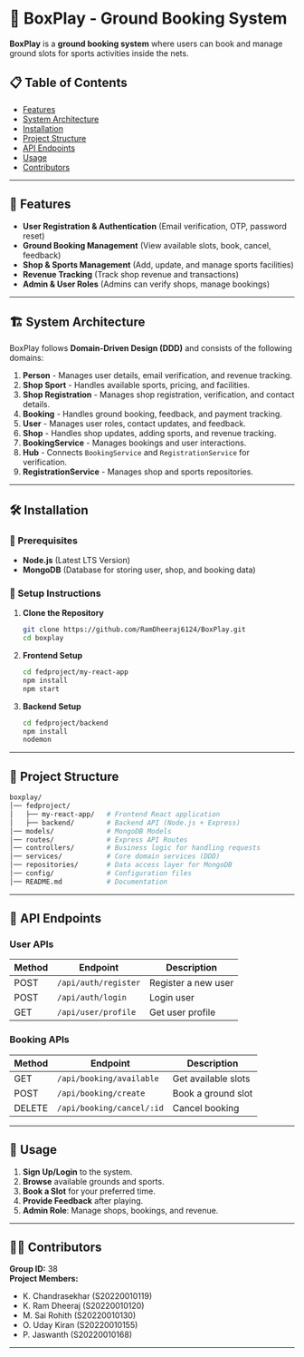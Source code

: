 # 📌 BoxPlay - Ground Booking System

**BoxPlay** is a **ground booking system** where users can book and manage ground slots for sports activities inside the nets.

## 📋 Table of Contents
- [Features](#-features)
- [System Architecture](#-system-architecture)
- [Installation](#-installation)
- [Project Structure](#-project-structure)
- [API Endpoints](#-api-endpoints)
- [Usage](#-usage)
- [Contributors](#-contributors)

---

## 🚀 Features

- **User Registration & Authentication** (Email verification, OTP, password reset)
- **Ground Booking Management** (View available slots, book, cancel, feedback)
- **Shop & Sports Management** (Add, update, and manage sports facilities)
- **Revenue Tracking** (Track shop revenue and transactions)
- **Admin & User Roles** (Admins can verify shops, manage bookings)

---

## 🏗 System Architecture

BoxPlay follows **Domain-Driven Design (DDD)** and consists of the following domains:

1. **Person** - Manages user details, email verification, and revenue tracking.
2. **Shop Sport** - Handles available sports, pricing, and facilities.
3. **Shop Registration** - Manages shop registration, verification, and contact details.
4. **Booking** - Handles ground booking, feedback, and payment tracking.
5. **User** - Manages user roles, contact updates, and feedback.
6. **Shop** - Handles shop updates, adding sports, and revenue tracking.
7. **BookingService** - Manages bookings and user interactions.
8. **Hub** - Connects `BookingService` and `RegistrationService` for verification.
9. **RegistrationService** - Manages shop and sports repositories.

---

## 🛠 Installation

### 📌 Prerequisites

- **Node.js** (Latest LTS Version)
- **MongoDB** (Database for storing user, shop, and booking data)

### 📌 Setup Instructions

1. **Clone the Repository**
   ```sh
   git clone https://github.com/RamDheeraj6124/BoxPlay.git
   cd boxplay
   ```

2. **Frontend Setup**
   ```sh
   cd fedproject/my-react-app
   npm install
   npm start
   ```

3. **Backend Setup**
   ```sh
   cd fedproject/backend
   npm install
   nodemon
   ```

---

## 📂 Project Structure

```sh
boxplay/
│── fedproject/
│   ├── my-react-app/   # Frontend React application
│   ├── backend/        # Backend API (Node.js + Express)
│── models/             # MongoDB Models
│── routes/             # Express API Routes
│── controllers/        # Business logic for handling requests
│── services/           # Core domain services (DDD)
│── repositories/       # Data access layer for MongoDB
│── config/             # Configuration files
│── README.md           # Documentation
```

---

## 📌 API Endpoints

### **User APIs**
| Method | Endpoint         | Description |
|--------|-----------------|-------------|
| POST   | `/api/auth/register` | Register a new user |
| POST   | `/api/auth/login` | Login user |
| GET    | `/api/user/profile` | Get user profile |

### **Booking APIs**
| Method | Endpoint | Description |
|--------|----------|-------------|
| GET    | `/api/booking/available` | Get available slots |
| POST   | `/api/booking/create` | Book a ground slot |
| DELETE | `/api/booking/cancel/:id` | Cancel booking |

---

## 🚀 Usage

1. **Sign Up/Login** to the system.
2. **Browse** available grounds and sports.
3. **Book a Slot** for your preferred time.
4. **Provide Feedback** after playing.
5. **Admin Role**: Manage shops, bookings, and revenue.

---

## 👨‍💻 Contributors

**Group ID:** 38  
**Project Members:**
- K. Chandrasekhar (S20220010119)
- K. Ram Dheeraj (S20220010120)
- M. Sai Rohith (S20220010130)
- O. Uday Kiran (S20220010155)
- P. Jaswanth (S20220010168)

---
